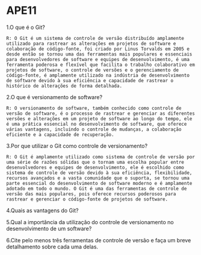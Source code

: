 # APE11
1.O que é o Git?

    R: O Git é um sistema de controle de versão distribuído amplamente utilizado para rastrear as alterações em projetos de software e colaboração de código-fonte, foi criado por Linus Torvalds em 2005 e desde então se tornou uma das ferramentas mais populares e essenciais para desenvolvedores de software e equipes de desenvolvimento, é uma ferramenta poderosa e flexível que facilita o trabalho colaborativo em projetos de software, o controle de versões e o gerenciamento de código-fonte, é amplamente utilizado na indústria de desenvolvimento de software devido à sua eficiência e capacidade de rastrear o histórico de alterações de forma detalhada.

2.O que é versionamento de software?

    R: O versionamento de software, também conhecido como controle de versão de software, é o processo de rastrear e gerenciar as diferentes versões e alterações em um projeto de software ao longo do tempo, ele é uma prática essencial no desenvolvimento de software, que oferece várias vantagens, incluindo o controle de mudanças, a colaboração eficiente e a capacidade de recuperação.

3.Por que utilizar o Git como controle de versionamento?

    R: O Git é amplamente utilizado como sistema de controle de versão por uma série de razões sólidas que o tornam uma escolha popular entre desenvolvedores e equipes de desenvolvimento, ele é escolhido como sistema de controle de versão devido à sua eficiência, flexibilidade, recursos avançados e a vasta comunidade que o suporta, se tornou uma parte essencial do desenvolvimento de software moderno e é amplamente adotado em todo o mundo. O Git é uma das ferramentas de controle de versão das mais populares, pois oferece recursos poderosos para rastrear e gerenciar o código-fonte de projetos de software.

4.Quais as vantagens do Git?

5.Qual a importância da utilização do controle de versionamento no
desenvolvimento de um software?

6.Cite pelo menos três ferramentas de controle de versão e faça um breve detalhamento sobre cada uma delas.